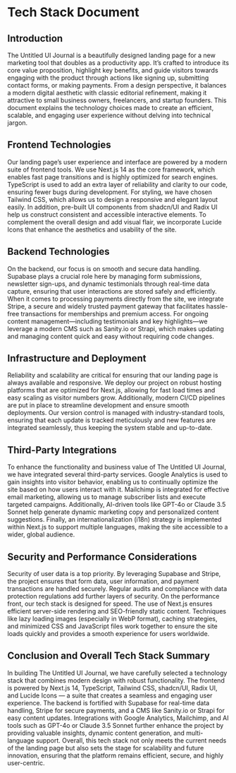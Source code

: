 # Tech Stack Document

## Introduction

The Untitled UI Journal is a beautifully designed landing page for a new marketing tool that doubles as a productivity app. It’s crafted to introduce its core value proposition, highlight key benefits, and guide visitors towards engaging with the product through actions like signing up, submitting contact forms, or making payments. From a design perspective, it balances a modern digital aesthetic with classic editorial refinement, making it attractive to small business owners, freelancers, and startup founders. This document explains the technology choices made to create an efficient, scalable, and engaging user experience without delving into technical jargon.

## Frontend Technologies

Our landing page’s user experience and interface are powered by a modern suite of frontend tools. We use Next.js 14 as the core framework, which enables fast page transitions and is highly optimized for search engines. TypeScript is used to add an extra layer of reliability and clarity to our code, ensuring fewer bugs during development. For styling, we have chosen Tailwind CSS, which allows us to design a responsive and elegant layout easily. In addition, pre-built UI components from shadcn/UI and Radix UI help us construct consistent and accessible interactive elements. To complement the overall design and add visual flair, we incorporate Lucide Icons that enhance the aesthetics and usability of the site.

## Backend Technologies

On the backend, our focus is on smooth and secure data handling. Supabase plays a crucial role here by managing form submissions, newsletter sign-ups, and dynamic testimonials through real-time data capture, ensuring that user interactions are stored safely and efficiently. When it comes to processing payments directly from the site, we integrate Stripe, a secure and widely trusted payment gateway that facilitates hassle-free transactions for memberships and premium access. For ongoing content management—including testimonials and key highlights—we leverage a modern CMS such as Sanity.io or Strapi, which makes updating and managing content quick and easy without requiring code changes.

## Infrastructure and Deployment

Reliability and scalability are critical for ensuring that our landing page is always available and responsive. We deploy our project on robust hosting platforms that are optimized for Next.js, allowing for fast load times and easy scaling as visitor numbers grow. Additionally, modern CI/CD pipelines are put in place to streamline development and ensure smooth deployments. Our version control is managed with industry-standard tools, ensuring that each update is tracked meticulously and new features are integrated seamlessly, thus keeping the system stable and up-to-date.

## Third-Party Integrations

To enhance the functionality and business value of The Untitled UI Journal, we have integrated several third-party services. Google Analytics is used to gain insights into visitor behavior, enabling us to continually optimize the site based on how users interact with it. Mailchimp is integrated for effective email marketing, allowing us to manage subscriber lists and execute targeted campaigns. Additionally, AI-driven tools like GPT-4o or Claude 3.5 Sonnet help generate dynamic marketing copy and personalized content suggestions. Finally, an internationalization (i18n) strategy is implemented within Next.js to support multiple languages, making the site accessible to a wider, global audience.

## Security and Performance Considerations

Security of user data is a top priority. By leveraging Supabase and Stripe, the project ensures that form data, user information, and payment transactions are handled securely. Regular audits and compliance with data protection regulations add further layers of security. On the performance front, our tech stack is designed for speed. The use of Next.js ensures efficient server-side rendering and SEO-friendly static content. Techniques like lazy loading images (especially in WebP format), caching strategies, and minimized CSS and JavaScript files work together to ensure the site loads quickly and provides a smooth experience for users worldwide.

## Conclusion and Overall Tech Stack Summary

In building The Untitled UI Journal, we have carefully selected a technology stack that combines modern design with robust functionality. The frontend is powered by Next.js 14, TypeScript, Tailwind CSS, shadcn/UI, Radix UI, and Lucide Icons — a suite that creates a seamless and engaging user experience. The backend is fortified with Supabase for real-time data handling, Stripe for secure payments, and a CMS like Sanity.io or Strapi for easy content updates. Integrations with Google Analytics, Mailchimp, and AI tools such as GPT-4o or Claude 3.5 Sonnet further enhance the project by providing valuable insights, dynamic content generation, and multi-language support. Overall, this tech stack not only meets the current needs of the landing page but also sets the stage for scalability and future innovation, ensuring that the platform remains efficient, secure, and highly user-centric.
